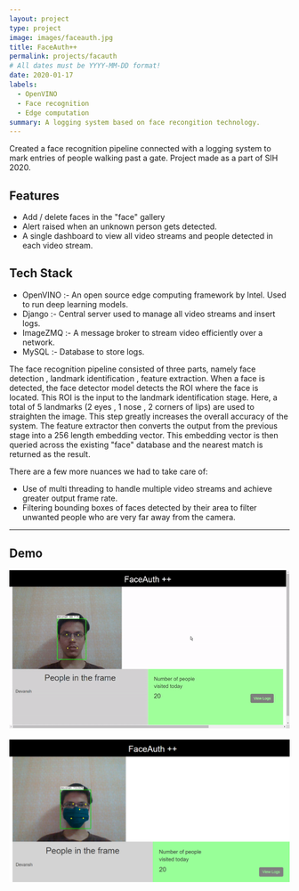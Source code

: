 ```yaml
---
layout: project
type: project
image: images/faceauth.jpg
title: FaceAuth++
permalink: projects/facauth
# All dates must be YYYY-MM-DD format!
date: 2020-01-17
labels:
  - OpenVINO
  - Face recognition
  - Edge computation
summary: A logging system based on face recongition technology.
---
```


Created a face recognition pipeline connected with a logging system to mark entries of people walking past a gate. Project made as a part of SIH 2020.  

## Features  
* Add / delete faces in the "face" gallery  
* Alert raised when an unknown person gets detected. 
* A single dashboard to view all video streams and people detected in each video stream.

## Tech Stack  
* OpenVINO :- An open source edge computing framework by Intel. Used to run deep learning models. 
* Django :- Central server used to manage all video streams and insert logs. 
* ImageZMQ :- A message broker to stream video efficiently over a network. 
* MySQL :- Database to store logs.

The face recognition pipeline consisted of three parts, namely face detection , landmark identification , feature extraction. When a face is detected, the face detector model detects the ROI where the face is located. This ROI is the input to the landmark identification stage. Here, a total of 5 landmarks (2 eyes , 1 nose , 2 corners of lips) are used to straighten the image. This step greatly increases the overall accuracy of the system. The feature extractor then converts the output from the previous stage into a 256 length embedding vector. This embedding vector is then queried across the existing "face" database and the nearest match is returned as the result.  

There are a few more nuances we had to take care of:
* Use of multi threading to handle multiple video streams and achieve greater output frame rate. 
* Filtering bounding boxes of faces detected by their area to filter unwanted people who are very far away from the camera. 
  
<hr>
<h2> Demo</h2>
<div class="ui big image">
    <img src="../images/face.gif">
</div>
<br>
<div class="ui big image">
    <img class="ui big image" src="../images/face1.png">
</div>